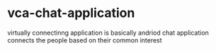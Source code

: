 # vca-chat-application
virtually connectinng application is basically andriod chat application connects the people based on their common interest
